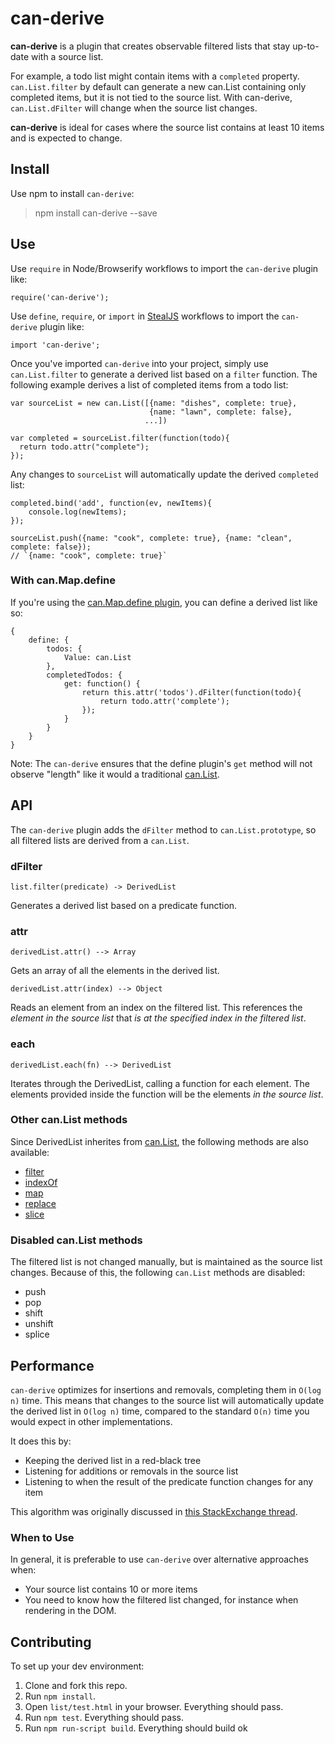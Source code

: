 # can-derive

**can-derive** is a plugin that creates observable filtered lists that stay up-to-date with a source list.

For example, a todo list might contain items with a `completed` property. `can.List.filter` by default can generate a new can.List containing only completed items, but it is not tied to the source list. With can-derive, `can.List.dFilter` will change when the source list changes.

**can-derive** is ideal for cases where the source list contains at least 10 items and is expected to change.

## Install

Use npm to install `can-derive`:

> npm install can-derive --save

## Use

Use `require` in Node/Browserify workflows to import the `can-derive` plugin like:

```
require('can-derive');
```

Use `define`, `require`, or `import` in [StealJS](http://stealjs.com/) workflows to import the `can-derive` plugin like:

```
import 'can-derive';
```

Once you've imported `can-derive` into your project, simply use `can.List.filter` to generate a derived list based on a `filter` function. The following example derives a list of completed items from a todo list:
```
var sourceList = new can.List([{name: "dishes", complete: true}, 
                               {name: "lawn", complete: false}, 
                              ...])

var completed = sourceList.filter(function(todo){
  return todo.attr("complete");
});
```

Any changes to `sourceList` will automatically update the derived `completed` list:
```
completed.bind('add', function(ev, newItems){
	console.log(newItems);
});

sourceList.push({name: "cook", complete: true}, {name: "clean", complete: false});
// `{name: "cook", complete: true}`
```

### With can.Map.define

If you're using the [can.Map.define plugin](http://canjs.com/docs/can.Map.prototype.define.html), you can define a derived list like so:

```
{
	define: {
		todos: {
			Value: can.List
		},
		completedTodos: {
			get: function() {
				return this.attr('todos').dFilter(function(todo){
					return todo.attr('complete');
				});
			}
		}
	}
}
```

Note: The `can-derive` ensures that the define plugin's `get` method will
not observe "length" like it would a traditional [can.List](http://canjs.com/docs/can.List.html).

## API

The `can-derive` plugin adds the `dFilter` method to `can.List.prototype`, so all filtered lists are derived from a `can.List`.

### dFilter

`list.filter(predicate) -> DerivedList`

Generates a derived list based on a predicate function.

### attr

`derivedList.attr() --> Array`

Gets an array of all the elements in the derived list.

`derivedList.attr(index) --> Object`

Reads an element from an index on the filtered list. This references the *element in the source list* that *is at the specified index in the filtered list*.

### each

`derivedList.each(fn) --> DerivedList`

Iterates through the DerivedList, calling a function for each element. The elements provided inside the function will be the elements *in the source list*.

### Other can.List methods

Since DerivedList inherites from [can.List](http://canjs.com/docs/can.List.html), the following methods are also available:

- [filter](http://canjs.com/docs/can.List.prototype.filter.html)
- [indexOf](http://canjs.com/docs/can.List.prototype.indexOf.html)
- [map](http://canjs.com/docs/can.List.prototype.map.html)
- [replace](http://canjs.com/docs/can.List.prototype.replace.html)
- [slice](http://canjs.com/docs/can.List.prototype.slice.html)

### Disabled can.List methods

The filtered list is not changed manually, but is maintained as the source list changes. Because of this, the following `can.List` methods are disabled:

- push
- pop
- shift
- unshift
- splice

## Performance

`can-derive` optimizes for insertions and removals, completing them in `O(log n)` time. This means that changes to the source list will automatically update the derived list in `O(log n)` time, compared to the standard `O(n)` time you would expect in other implementations.

It does this by:

- Keeping the derived list in a red-black tree
- Listening for additions or removals in the source list
- Listening to when the result of the predicate function changes for any item

This algorithm was originally discussed in [this StackExchange thread](http://cs.stackexchange.com/questions/43447/order-preserving-update-of-a-sublist-of-a-list-of-mutable-objects-in-sublinear-t/44502#44502).

### When to Use

In general, it is preferable to use `can-derive` over alternative approaches when:

- Your source list contains 10 or more items
- You need to know how the filtered list changed, for instance when rendering in the DOM.


## Contributing

To set up your dev environment:

1. Clone and fork this repo.
2. Run `npm install`.
3. Open `list/test.html` in your browser. Everything should pass.
4. Run `npm test`. Everything should pass.
5. Run `npm run-script build`. Everything should build ok 
